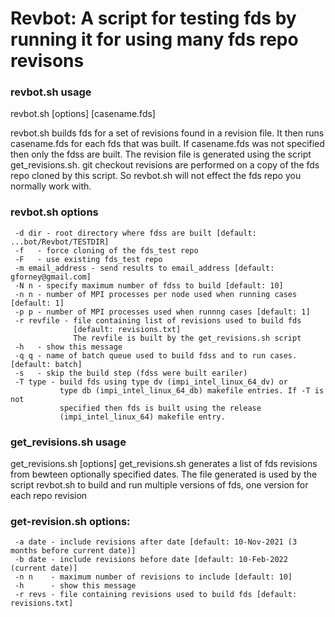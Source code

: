 # Revbot: A script for testing fds by running it for using many fds repo revisons

### revbot.sh usage

revbot.sh [options] [casename.fds]

revbot.sh builds fds for a set of revisions found in a revision file.
It then runs casename.fds for each fds that was built. If casename.fds
was not specified then only the fdss are built. The revision file
is generated using the script get_revisions.sh.  git checkout revisions
are performed on a copy of the fds repo cloned by this script.  So revbot.sh
will not effect the fds repo you normally work with.

### revbot.sh options

```
 -d dir - root directory where fdss are built [default: ...bot/Revbot/TESTDIR]
 -f   - force cloning of the fds_test repo
 -F   - use existing fds_test repo
 -m email_address - send results to email_address [default: gforney@gmail.com]
 -N n - specify maximum number of fdss to build [default: 10]
 -n n - number of MPI processes per node used when running cases [default: 1]
 -p p - number of MPI processes used when runnng cases [default: 1]
 -r revfile - file containing list of revisions used to build fds 
              [default: revisions.txt]
              The revfile is built by the get_revisions.sh script
 -h   - show this message
 -q q - name of batch queue used to build fdss and to run cases. [default: batch]
 -s   - skip the build step (fdss were built eariler)
 -T type - build fds using type dv (impi_intel_linux_64_dv) or 
           type db (impi_intel_linux_64_db) makefile entries. If -T is not
           specified then fds is built using the release
           (impi_intel_linux_64) makefile entry.
```

### get_revisions.sh usage

get_revisions.sh [options]
get_revisions.sh generates a list of fds revisions from
bewteen optionally specified dates.  The file generated
is used by the script revbot.sh to build and run multiple
versions of fds, one version for each repo revision

### get-revision.sh options:

```
 -a date - include revisions after date [default: 10-Nov-2021 (3 months before current date)]
 -b date - include revisions before date [default: 10-Feb-2022 (current date)]
 -n n    - maximum number of revisions to include [default: 10]
 -h      - show this message
 -r revs - file containing revisions used to build fds [default: revisions.txt]
 ```
